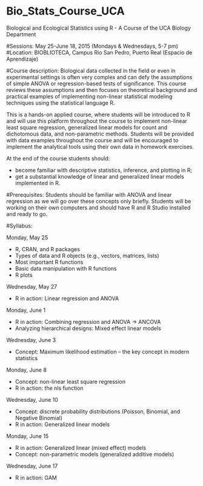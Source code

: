 # Bio_Stats_Course_UCA
Biological and Ecological Statistics using R - A Course of the UCA Biology Department 

#Sessions: 
May 25-June 18, 2015 (Mondays & Wednesdays, 5-7 pm) 
#Location: 
BIOBLIOTECA, Campus Rio San Pedro, Puerto Real (Espacio de Aprendizaje) 

#Course description: 
Biological data collected in the field or even in experimental settings is often very complex and can defy the assumptions of simple ANOVA or regression-based tests of significance. This course reviews these assumptions and then focuses on theoretical background and practical examples of implementing non-linear statistical modeling techniques using the statistical language R. 

This is a hands-on applied course, where students will be introduced to R and will use this platform throughout the course to implement non-linear least square regression, generalized linear models for count and dichotomous data, and non-parametric methods. Students will be provided with data examples throughout the course and will be encouraged to implement the analytical tools using their own data in homework exercises. 

At the end of the course students should:
  -	become familiar with descriptive statistics, inference, and plotting in R; 
  -	get a substantial knowledge of linear and generalized linear models implemented in R.   

#Prerequisites:
Students should be familiar with ANOVA and linear regression as we will go over these concepts only briefly. Students will be working on their own computers and should have R and R Studio installed and ready to go. 

#Syllabus:

Monday, May 25
  -	R, CRAN, and R packages 
  -	Types of data and R objects (e.g., vectors, matrices, lists) 
  -	Most important R functions 
  -	Basic data manipulation with R functions
  -	R plots 

Wednesday, May 27
  -	R in action: Linear regression and ANOVA

Monday, June 1
  -	R in action: Combining regression and ANOVA -> ANCOVA 
  -	Analyzing hierarchical designs: Mixed effect linear models

Wednesday, June 3
  -	Concept: Maximum likelihood estimation – the key concept in modern statistics 

Monday, June 8
  -	Concept: non-linear least square regression
  -	R in action: the nls function

Wednesday, June 10
  -	Concept: discrete probability distributions (Poisson, Binomial, and Negative Binomial) 
  -	R in action: Generalized linear models 

Monday, June 15
  -	R in action: Generalized linear (mixed effect) models 
  -	Concept: non-parametric models (generalized additive models) 

Wednesday, June 17
  -	R in action: GAM 


